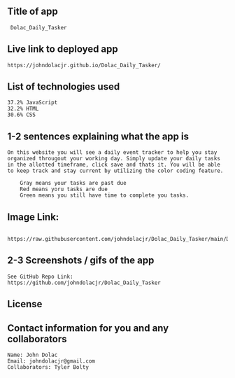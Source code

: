## Title of app
     Dolac_Daily_Tasker

## Live link to deployed app
    https://johndolacjr.github.io/Dolac_Daily_Tasker/

## List of technologies used
    37.2% JavaScript
    32.2% HTML
    30.6% CSS

## 1-2 sentences explaining what the app is
    On this website you will see a daily event tracker to help you stay organized througout your working day. Simply update your daily tasks in the allotted timeframe, click save and thats it. You will be able to keep track and stay current by utilizing the color coding feature. 

        Gray means your tasks are past due
        Red means yoru tasks are due
        Green means you still have time to complete you tasks. 

## Image Link: 
     https://raw.githubusercontent.com/johndolacjr/Dolac_Daily_Tasker/main/Daily_Tasker_Img.png

## 2-3 Screenshots / gifs of the app
    See GitHub Repo Link: https://github.com/johndolacjr/Dolac_Daily_Tasker

## License

## Contact information for you and any collaborators
    Name: John Dolac
    Email: johndolacjr@gmail.com
    Collaborators: Tyler Bolty

